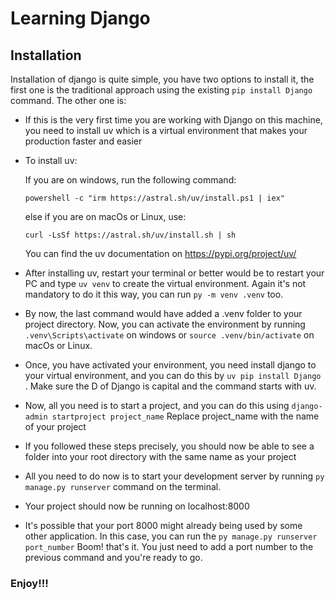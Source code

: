 # Learning Django

## Installation
Installation of django is quite simple, you have two options to install it, the first one is the traditional approach using the existing 
``` pip install Django ``` command. The other one is:

- If this is the very first time you are working with Django on this machine, you need to install uv which is a virtual environment that makes your production faster and easier

- To install uv:
    
  If you are on windows, run the following command:
  
  ```powershell -c "irm https://astral.sh/uv/install.ps1 | iex"  ```

  else if you are on macOs or Linux, use:

  ``` curl -LsSf https://astral.sh/uv/install.sh | sh ```

  You can find the uv documentation on https://pypi.org/project/uv/

- After installing uv, restart your terminal or better would be to restart your PC and type ``` uv venv ``` to create the virtual environment. Again it's not mandatory to do it this way, you can run ``` py -m venv .venv ``` too.

- By now, the last command would have added a .venv folder to your project directory. Now, you can activate the environment by running ``` .venv\Scripts\activate ``` on windows or ``` source .venv/bin/activate ``` on macOs or Linux.

- Once, you have activated your environment, you need install django to your virtual environment, and you can do this by ``` uv pip install Django ``` . Make sure the D of Django is capital and the command starts with uv.

- Now, all you need is to start a project, and you can do this using ``` django-admin startproject project_name ``` Replace project_name with the name of your project

- If you followed these steps precisely, you should now be able to see a folder into your root directory with the same name as your project

- All you need to do now is to start your development server by running ``` py manage.py runserver ``` command on the terminal.

- Your project should now be running on localhost:8000

- It's possible that your port 8000 might already being used by some other application. In this case, you can run the  ``` py manage.py runserver port_number ``` Boom! that's it. You just need to add a port number to the previous command and you're ready to go.
 
### Enjoy!!!